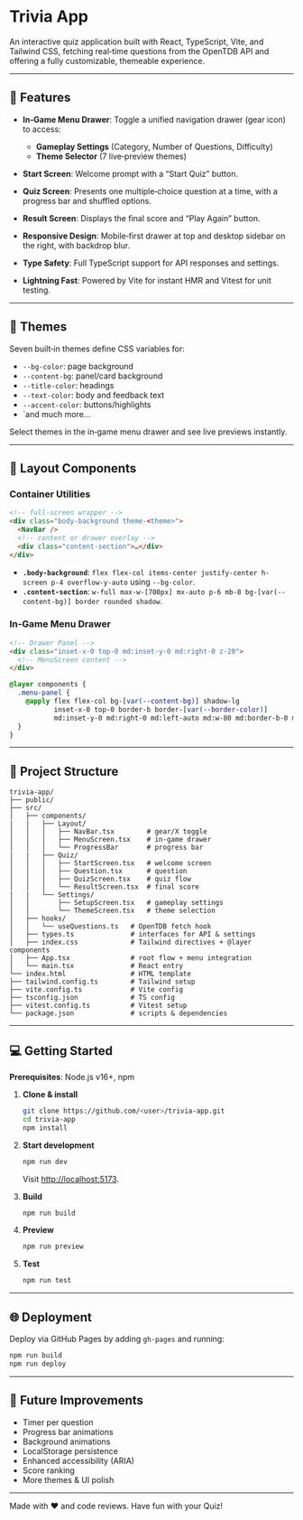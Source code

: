 # Trivia App

An interactive quiz application built with React, TypeScript, Vite, and Tailwind CSS, fetching real‑time questions from the OpenTDB API and offering a fully customizable, themeable experience.

---

## 🚀 Features

* **In‑Game Menu Drawer**: Toggle a unified navigation drawer (gear icon) to access:

  * **Gameplay Settings** (Category, Number of Questions, Difficulty)
  * **Theme Selector** (7 live‑preview themes)
* **Start Screen**: Welcome prompt with a “Start Quiz” button.
* **Quiz Screen**: Presents one multiple‑choice question at a time, with a progress bar and shuffled options.
* **Result Screen**: Displays the final score and “Play Again” button.
* **Responsive Design**: Mobile‑first drawer at top and desktop sidebar on the right, with backdrop blur.
* **Type Safety**: Full TypeScript support for API responses and settings.
* **Lightning Fast**: Powered by Vite for instant HMR and Vitest for unit testing.

---

## 🌈 Themes

Seven built‑in themes define CSS variables for:

* `--bg-color`: page background
* `--content-bg`: panel/card background
* `--title-color`: headings
* `--text-color`: body and feedback text
* `--accent-color`: buttons/highlights
* `and much more...

Select themes in the in‑game menu drawer and see live previews instantly.

---

## 📐 Layout Components

### Container Utilities

```html
<!-- full-screen wrapper -->
<div class="body-background theme-<theme>">
  <NavBar />
  <!-- content or drawer overlay -->
  <div class="content-section">…</div>
</div>
```

* **`.body-background`**: `flex flex-col items-center justify-center h-screen p-4 overflow-y-auto` using `--bg-color`.
* **`.content-section`**: `w-full max-w-[700px] mx-auto p-6 mb-8 bg-[var(--content-bg)] border rounded shadow`.

### In‑Game Menu Drawer

```html
<!-- Drawer Panel -->
<div class="inset-x-0 top-0 md:inset-y-0 md:right-0 z-20">
  <!-- MenuScreen content -->
</div>
```

```css
@layer components {
  .menu-panel {
    @apply flex flex-col bg-[var(--content-bg)] shadow-lg
           inset-x-0 top-0 border-b border-[var(--border-color)]
           md:inset-y-0 md:right-0 md:left-auto md:w-80 md:border-b-0 md:border-r;
  }
}
```

---

## 📁 Project Structure

```
trivia-app/
├── public/
├── src/
│   ├── components/
|   |   ├── Layout/
│   │   │   ├── NavBar.tsx        # gear/X toggle
│   │   │   ├── MenuScreen.tsx    # in-game drawer
│   │   │   └── ProgressBar       # progress bar
|   |   ├── Quiz/
│   │   │   ├── StartScreen.tsx   # welcome screen
│   │   │   ├── Question.tsx      # question
│   │   │   ├── QuizScreen.tsx    # quiz flow
│   │   │   └── ResultScreen.tsx  # final score
|   |   └── Settings/
│   │       ├── SetupScreen.tsx   # gameplay settings
│   │       └── ThemeScreen.tsx   # theme selection
│   ├── hooks/
│   │   └── useQuestions.ts   # OpenTDB fetch hook
│   ├── types.ts              # interfaces for API & settings
│   ├── index.css             # Tailwind directives + @layer components
│   ├── App.tsx               # root flow + menu integration
│   └── main.tsx              # React entry
└── index.html                # HTML template
├── tailwind.config.ts        # Tailwind setup
├── vite.config.ts            # Vite config
├── tsconfig.json             # TS config
├── vitest.config.ts          # Vitest setup
└── package.json              # scripts & dependencies
```

---

## 💻 Getting Started

**Prerequisites**: Node.js v16+, npm

1. **Clone & install**

   ```bash
   git clone https://github.com/<user>/trivia-app.git
   cd trivia-app
   npm install
   ```
2. **Start development**

   ```bash
   npm run dev
   ```

   Visit [http://localhost:5173](http://localhost:5173).
3. **Build**

   ```bash
   npm run build
   ```
4. **Preview**

   ```bash
   npm run preview
   ```
5. **Test**

   ```bash
   npm run test
   ```

---

## 🌐 Deployment

Deploy via GitHub Pages by adding `gh-pages` and running:

```bash
npm run build
npm run deploy
```

---

## 🔮 Future Improvements

* Timer per question
* Progress bar animations
* Background animations
* LocalStorage persistence
* Enhanced accessibility (ARIA)
* Score ranking
* More themes & UI polish

---

Made with ❤️ and code reviews. Have fun with your Quiz!
